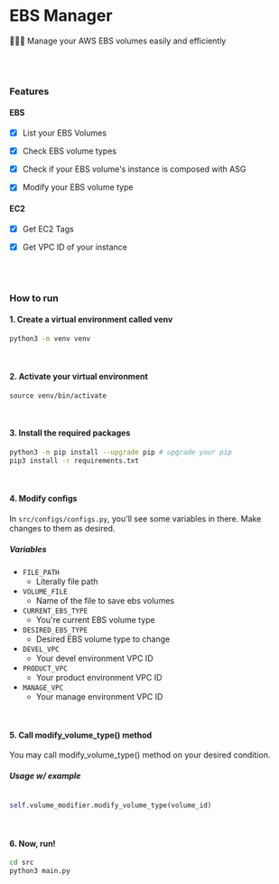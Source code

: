 # EBS Manager

👩🏼‍🔬 Manage your AWS EBS volumes easily and efficiently 

<br>
<br>

### Features

#### EBS
- [x] List your EBS Volumes
- [x] Check EBS volume types
- [x] Check if your EBS volume's instance is composed with ASG
- [x] Modify your EBS volume type


#### EC2
- [x] Get EC2 Tags
- [x] Get VPC ID of your instance



<br>
<br>

### How to run

#### 1. Create a virtual environment called venv
```bash
python3 -m venv venv
```
<br>

#### 2. Activate your virtual environment

```
source venv/bin/activate
```
<br>

#### 3. Install the required packages
```bash
python3 -m pip install --upgrade pip # upgrade your pip
pip3 install -r requirements.txt
```

<br>

#### 4. Modify configs

In `src/configs/configs.py`, you'll see some variables in there.
Make changes to them as desired.

##### Variables
- `FILE_PATH`
  - Literally file path
- `VOLUME_FILE`
  - Name of the file to save ebs volumes
- `CURRENT_EBS_TYPE`
  - You're current EBS volume type
- `DESIRED_EBS_TYPE`
  - Desired EBS volume type to change
- `DEVEL_VPC`
  - Your devel environment VPC ID
- `PRODUCT_VPC`
  - Your product environment VPC ID
- `MANAGE_VPC`
  - Your manage environment VPC ID

<br>

#### 5. Call modify_volume_type() method 

You may call modify_volume_type() method on your desired condition.

##### Usage w/ example


```python

self.volume_modifier.modify_volume_type(volume_id)
```


<br>

#### 6. Now, run!

```bash
cd src
python3 main.py 
```

